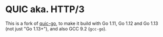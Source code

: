 # QUIC aka. HTTP/3

This is a fork of [quic-go](https://github.com/lucas-clemente/quic-go), to make it build with Go 1.11, Go 1.12 and Go 1.13 (not just "Go 1.13+"), and also GCC 9.2 (`gcc-go`).
